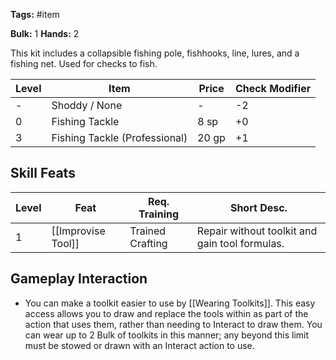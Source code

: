 **Tags:** #item 

**Bulk:** 1
**Hands:** 2

This kit includes a collapsible fishing pole, fishhooks, line, lures, and a fishing net. Used for checks to fish.

| **Level** | **Item**                      | **Price** | **Check Modifier** |
| --------- | ----------------------------- | --------- | ------------------ |
| -         | Shoddy / None                 | -         | -2                 |
| 0         | Fishing Tackle                | 8 sp      | +0                 |
| 3         | Fishing Tackle (Professional) | 20 gp     | +1                 |

## Skill Feats

| Level | Feat               | Req. Training    | Short Desc.                                    |
| ----- | ------------------ | ---------------- | ---------------------------------------------- |
| 1     | [[Improvise Tool]] | Trained Crafting | Repair without toolkit and gain tool formulas. |

## Gameplay Interaction

- You can make a toolkit easier to use by [[Wearing Toolkits]]. This easy access allows you to draw and replace the tools within as part of the action that uses them, rather than needing to Interact to draw them. You can wear up to 2 Bulk of toolkits in this manner; any beyond this limit must be stowed or drawn with an Interact action to use.
